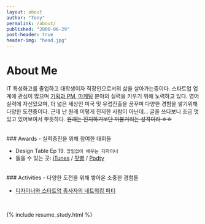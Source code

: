 ```yaml
---
layout: about
author: "Tony"
permalink: /about/
published: "2000-06-29"
post-header: true
header-img: "head.jpg"
---
```

# About Me
IT 특성화고를 졸업하고 대학생이자 직장인으로서의 삶을 살아가는중이다. 스타트업 업계에 관심이 많으며 <ins>기획과 PM, 마케팅</ins> 분야의 실력을 키우기 위해 노력하고 있다. 영어실력에 자신있으며, 더 넓은 세상인 미국 및 유럽진출을 꿈꾸며 다양한 경험을 쌓기위해 다양한 도전중이다. 근데 난 원래 이렇게 진지한 사람이 아닌데... 글을 쓰다보니 조금 멋있고 있어보여서 뿌듯하다. ~~원래는 진지하기보단 까불거리는 성격이라 ㅎㅎ~~

<br />
### Awards - 실력증진을 위해 참여한 대회들 

- Design Table Ep 19. `끊임없이 배우는 디자이너`
- 들을 수 있는 곳: [iTunes](http://itun.es/kr/i6TOib.c) / [팟빵](http://www.podbbang.com/ch/13590) / [Podty](https://www.podty.me/cast/174282)

<br />
### Activities - 다양한 도전을 위해 쌓아온 소중한 경험들

- [디자이너와 스타트업 종사자의 네트워킹 파티](http://cakorea.com/archives/2779)

<br />

{% include resume_study.html %}